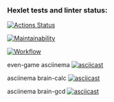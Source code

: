 ### Hexlet tests and linter status:
[![Actions Status](https://github.com/ShushaAlex/frontend-project-lvl1/workflows/hexlet-check/badge.svg)](https://github.com/ShushaAlex/frontend-project-lvl1/actions)

[![Maintainability](https://api.codeclimate.com/v1/badges/a99a88d28ad37a79dbf6/maintainability)](https://codeclimate.com/github/ShushaAlex/frontend-project-lvl1)

[![Workflow](https://github.com/ShushaAlex/frontend-project-lvl1/actions/workflows/main.yml/badge.svg)](https://github.com/ShushaAlex/frontend-project-lvl1/actions)

even-game asciinema 
[![asciicast](https://asciinema.org/a/SMCV0dRIxbIewQ8Gw8Pwi00wV.svg)](https://asciinema.org/a/SMCV0dRIxbIewQ8Gw8Pwi00wV)

asciinema brain-calc
[![asciicast](https://asciinema.org/a/AWQnv7De2k9Yhhez41V3zLQyO.svg)](https://asciinema.org/a/AWQnv7De2k9Yhhez41V3zLQyO)

asciinema brain-gcd
[![asciicast](https://asciinema.org/a/tllemozn62jVCd6P4nDhuRjGv.svg)](https://asciinema.org/a/tllemozn62jVCd6P4nDhuRjGv)
